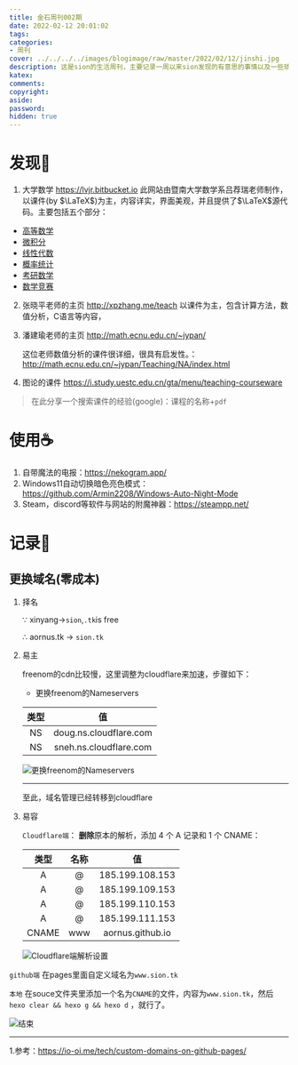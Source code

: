 ```yaml
---
title: 金石周刊002期
date: 2022-02-12 20:01:02
tags:
categories:
- 周刊
cover: ../../../../images/blogimage/raw/master/2022/02/12/jinshi.jpg
description: 这是sion的生活周刊，主要记录一周以来sion发现的有意思的事情以及一些琐碎的记录。
katex:
comments:
copyright:
aside:
password:
hidden: true
---
```


# 发现🔭

1. 大学数学 https://lvjr.bitbucket.io
此网站由暨南大学数学系吕荐瑞老师制作，以课件(by $\LaTeX$)为主，内容详实，界面美观，并且提供了$\LaTeX$源代码。主要包括五个部分：

* [高等数学](https://lvjr.bitbucket.io/gdsx.html)
* [微积分](https://lvjr.bitbucket.io/wjf.html)
* [线性代数](https://lvjr.bitbucket.io/xxds.html)
* [概率统计](https://lvjr.bitbucket.io/gltj.html)
* [考研数学](https://lvjr.bitbucket.io/kysx.html)
* [数学竞赛](https://lvjr.bitbucket.io/dsjs.html)

2. 张晓平老师的主页 http://xpzhang.me/teach
以课件为主，包含计算方法，数值分析，C语言等内容，

3. 潘建瑜老师的主页 http://math.ecnu.edu.cn/~jypan/

   这位老师数值分析的课件很详细，很具有启发性。：http://math.ecnu.edu.cn/~jypan/Teaching/NA/index.html

4. 图论的课件 https://i.study.uestc.edu.cn/gta/menu/teaching-courseware

> 在此分享一个搜索课件的经验(google)：课程的名称+`pdf`

# 使用☕

1. 自带魔法的电报：https://nekogram.app/
2. Windows11自动切换暗色亮色模式：https://github.com/Armin2208/Windows-Auto-Night-Mode
2. Steam，discord等软件与网站的附魔神器：https://steampp.net/

# 记录📑

## 更换域名(零成本)

1. 择名

   $\because$ xinyang$\rightarrow$`sion`,`.tk`is free

   $\therefore$ aornus.tk $\rightarrow$ `sion.tk`

2. 易主

   freenom的cdn比较慢，这里调整为cloudflare来加速，步骤如下：

   * 更换freenom的Nameservers

   | 类型 |           值           |
   | :--: | :--------------------: |
   |  NS  | doug.ns.cloudflare.com |
   |  NS  | sneh.ns.cloudflare.com |

   ![更换freenom的Nameservers](../../../../images/blogimage/raw/master/202202121931724.png)

   ----

   至此，域名管理已经转移到cloudflare

3. 易容

    `Cloudflare端`： **删除**原本的解析，添加 4 个 A 记录和 1 个 CNAME：

   | 类型  | 名称 |        值        |
   | :---: | :--: | :--------------: |
   |   A   |  @   | 185.199.108.153  |
   |   A   |  @   | 185.199.109.153  |
   |   A   |  @   | 185.199.110.153  |
   |   A   |  @   | 185.199.111.153  |
   | CNAME | www  | aornus.github.io |
   
    ![Cloudflare端解析设置](../../../../images/blogimage/raw/master/202202121938522.png)

`github端`	在pages里面自定义域名为`www.sion.tk`

`本地` 在souce文件夹里添加一个名为`CNAME`的文件，内容为`www.sion.tk`，然后`hexo clear && hexo g && hexo d` ，就行了。

![结束](../../../../images/blogimage/raw/master/202202121959247.png)

---

1.参考：https://io-oi.me/tech/custom-domains-on-github-pages/
